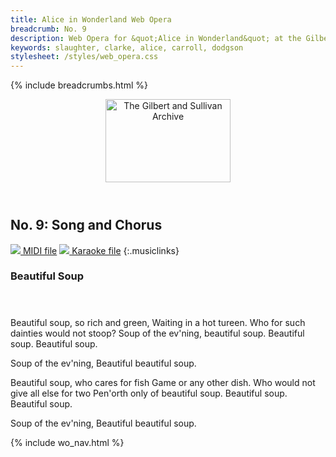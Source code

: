 ```yaml
---
title: Alice in Wonderland Web Opera
breadcrumb: No. 9
description: Web Opera for &quot;Alice in Wonderland&quot; at the Gilbert and Sullivan Archive
keywords: slaughter, clarke, alice, carroll, dodgson
stylesheet: /styles/web_opera.css
---
```


{% include breadcrumbs.html %}
<header>
    <a href="../../index.html"><img src="https://gsarchive.net/layout/images/logo3sm.jpg" alt="The Gilbert and Sullivan Archive" width="200" height="133" border="0"></a>
    <div class=titlecard style="background-color: #ffffcc; background-image: url(../graphics/title.gif)" title="Alice in Wonderland"></div>
</header>

## No. 9: Song and Chorus

[ ![](/layout/images/midi.gif) MIDI file](../alice/aiw09.mid)
[ ![](/layout/images/midi_karaoke.gif) Karaoke file](../alice/kar/aiw09.kar)
{:.musiclinks}

### Beautiful Soup
#### &nbsp;
Beautiful soup, so rich and green,
Waiting in a hot tureen.
Who for such dainties would not stoop?
Soup of the ev'ning, beautiful soup.
Beautiful soup.
Beautiful soup.

Soup of the ev'ning,
Beautiful beautiful soup.

Beautiful soup, who cares for fish
Game or any other dish.
Who would not give all else for two
Pen'orth only of beautiful soup.
Beautiful soup.
Beautiful soup.

Soup of the ev'ning,
Beautiful beautiful soup.

{% include wo_nav.html %}
